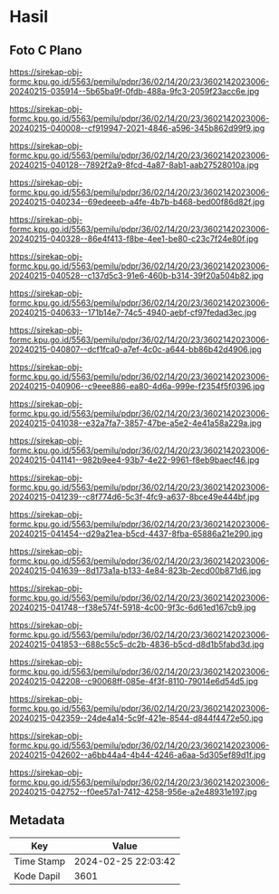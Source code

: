 # Hasil

## Foto C Plano

https://sirekap-obj-formc.kpu.go.id/5563/pemilu/pdpr/36/02/14/20/23/3602142023006-20240215-035914--5b65ba9f-0fdb-488a-9fc3-2059f23acc6e.jpg

https://sirekap-obj-formc.kpu.go.id/5563/pemilu/pdpr/36/02/14/20/23/3602142023006-20240215-040008--cf919947-2021-4846-a596-345b862d99f9.jpg

https://sirekap-obj-formc.kpu.go.id/5563/pemilu/pdpr/36/02/14/20/23/3602142023006-20240215-040128--7892f2a9-8fcd-4a87-8ab1-aab27528010a.jpg

https://sirekap-obj-formc.kpu.go.id/5563/pemilu/pdpr/36/02/14/20/23/3602142023006-20240215-040234--69edeeeb-a4fe-4b7b-b468-bed00f86d82f.jpg

https://sirekap-obj-formc.kpu.go.id/5563/pemilu/pdpr/36/02/14/20/23/3602142023006-20240215-040328--86e4f413-f8be-4ee1-be80-c23c7f24e80f.jpg

https://sirekap-obj-formc.kpu.go.id/5563/pemilu/pdpr/36/02/14/20/23/3602142023006-20240215-040528--c137d5c3-91e6-460b-b314-39f20a504b82.jpg

https://sirekap-obj-formc.kpu.go.id/5563/pemilu/pdpr/36/02/14/20/23/3602142023006-20240215-040633--171b14e7-74c5-4940-aebf-cf97fedad3ec.jpg

https://sirekap-obj-formc.kpu.go.id/5563/pemilu/pdpr/36/02/14/20/23/3602142023006-20240215-040807--dcf1fca0-a7ef-4c0c-a644-bb86b42d4906.jpg

https://sirekap-obj-formc.kpu.go.id/5563/pemilu/pdpr/36/02/14/20/23/3602142023006-20240215-040906--c9eee886-ea80-4d6a-999e-f2354f5f0396.jpg

https://sirekap-obj-formc.kpu.go.id/5563/pemilu/pdpr/36/02/14/20/23/3602142023006-20240215-041038--e32a7fa7-3857-47be-a5e2-4e41a58a229a.jpg

https://sirekap-obj-formc.kpu.go.id/5563/pemilu/pdpr/36/02/14/20/23/3602142023006-20240215-041141--982b9ee4-93b7-4e22-9961-f8eb9baecf46.jpg

https://sirekap-obj-formc.kpu.go.id/5563/pemilu/pdpr/36/02/14/20/23/3602142023006-20240215-041239--c8f774d6-5c3f-4fc9-a637-8bce49e444bf.jpg

https://sirekap-obj-formc.kpu.go.id/5563/pemilu/pdpr/36/02/14/20/23/3602142023006-20240215-041454--d29a21ea-b5cd-4437-8fba-65886a21e290.jpg

https://sirekap-obj-formc.kpu.go.id/5563/pemilu/pdpr/36/02/14/20/23/3602142023006-20240215-041639--8d173a1a-b133-4e84-823b-2ecd00b871d6.jpg

https://sirekap-obj-formc.kpu.go.id/5563/pemilu/pdpr/36/02/14/20/23/3602142023006-20240215-041748--f38e574f-5918-4c00-9f3c-6d61ed167cb9.jpg

https://sirekap-obj-formc.kpu.go.id/5563/pemilu/pdpr/36/02/14/20/23/3602142023006-20240215-041853--688c55c5-dc2b-4836-b5cd-d8d1b5fabd3d.jpg

https://sirekap-obj-formc.kpu.go.id/5563/pemilu/pdpr/36/02/14/20/23/3602142023006-20240215-042208--c90068ff-085e-4f3f-8110-79014e6d54d5.jpg

https://sirekap-obj-formc.kpu.go.id/5563/pemilu/pdpr/36/02/14/20/23/3602142023006-20240215-042359--24de4a14-5c9f-421e-8544-d844f4472e50.jpg

https://sirekap-obj-formc.kpu.go.id/5563/pemilu/pdpr/36/02/14/20/23/3602142023006-20240215-042602--a6bb44a4-4b44-4246-a6aa-5d305ef89d1f.jpg

https://sirekap-obj-formc.kpu.go.id/5563/pemilu/pdpr/36/02/14/20/23/3602142023006-20240215-042752--f0ee57a1-7412-4258-956e-a2e48931e197.jpg


## Metadata

| Key        | Value               |
| ---------- | ------------------- |
| Time Stamp | 2024-02-25 22:03:42 |
| Kode Dapil | 3601                |




